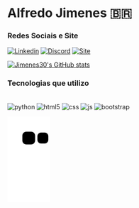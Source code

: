 
# Alfredo Jimenes 🇧🇷

### Redes Sociais e Site

[![Linkedin](https://img.shields.io/badge/LinkedIn-0077B5?style=for-the-badge&logo=linkedin&logoColor=white)](https://www.linkedin.com/in/alfredo-jimenes-a4b3061ab/)
[![Discord](https://img.shields.io/badge/Discord-7289DA?style=for-the-badge&logo=discord&logoColor=white)](https://discord.gg/pUwRpkgUur)
[![Site](https://img.shields.io/badge/website-000000?style=for-the-badge&logo=About.me&logoColor=white)](https://alfredojimenes.com/)

<!-- Estatísticas -->

[![Jimenes30's GitHub stats](https://github-readme-stats.vercel.app/api?username=Jimenes30&locale=pt-br&count_private=true&show_icons=true&theme=github_dark)](https://github.com/Jimenes30)
<!-- [![Top Langs](https://github-readme-stats.vercel.app/api/top-langs/?username=Jimenes30&layout=compact&locale=pt-br&theme=github_dark)](https://github.com/Jimenes30) -->
<!-- [![Top Langs](https://github-readme-stats.vercel.app/api/top-langs/?username=Jimenes30&locale=pt-br&theme=github_dark)](https://github.com/Jimenes30) -->
<!-- [![repositoriocard](https://github-readme-stats.vercel.app/api/pin/?username=Jimenes30&repo=repositorio1&theme=github_dark&show_owner=true)](https://github.com/Jimenes30) -->



### Tecnologias que utilizo

<div style="display: inline_block"><br>
  
  <img align="center" alt="python" src="https://img.shields.io/badge/Python-14354C?style=for-the-badge&logo=python&logoColor=white">
  <img align="center" alt="html5" src="https://img.shields.io/badge/HTML5-E34F26?style=for-the-badge&logo=html5&logoColor=white">
  <img align="center" alt="css" src="https://img.shields.io/badge/CSS3-1572B6?style=for-the-badge&logo=css3&logoColor=white">
  <img align="center" alt="js" src="https://img.shields.io/badge/JavaScript-323330?style=for-the-badge&logo=javascript&logoColor=F7DF1E">
  <img align="center" alt="bootstrap" src="https://img.shields.io/badge/Bootstrap-563D7C?style=for-the-badge&logo=bootstrap&logoColor=white">
  

</div>

![Snake animation](https://github.com/Jimenes30/Jimenes30/blob/output/github-contribution-grid-snake.svg)


